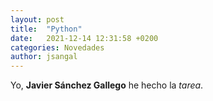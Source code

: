```yaml
---
layout: post
title:  "Python"
date:   2021-12-14 12:31:58 +0200
categories: Novedades
author: jsangal
---
```



Yo, **Javier Sánchez Gallego** he hecho la _tarea_.
